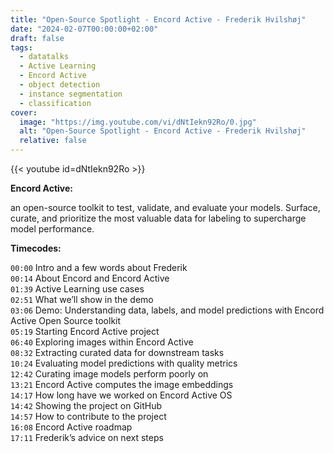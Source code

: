 ```yaml
---
title: "Open-Source Spotlight - Encord Active - Frederik Hvilshøj"
date: "2024-02-07T00:00:00+02:00"
draft: false
tags:
  - datatalks
  - Active Learning
  - Encord Active
  - object detection
  - instance segmentation
  - classification
cover:
  image: "https://img.youtube.com/vi/dNtIekn92Ro/0.jpg"
  alt: "Open-Source Spotlight - Encord Active - Frederik Hvilshøj"
  relative: false
---
```


{{< youtube id=dNtIekn92Ro >}}

**Encord Active:**

an open-source toolkit to test, validate, and evaluate your models. Surface, curate, and prioritize the most valuable data for labeling to supercharge model performance.

**Timecodes:**

`00:00` Intro and a few words about Frederik  
`00:14` About Encord and Encord Active  
`01:39` Active Learning use cases  
`02:51` What we’ll show in the demo  
`03:06` Demo: Understanding data, labels, and model predictions with Encord Active Open Source toolkit  
`05:19` Starting Encord Active project  
`06:40` Exploring images within Encord Active  
`08:32` Extracting curated data for downstream tasks  
`10:24` Evaluating model predictions with quality metrics  
`12:42` Curating image models perform poorly on  
`13:21` Encord Active computes the image embeddings  
`14:17` How long have we worked on Encord Active OS  
`14:42` Showing the project on GitHub  
`14:57` How to contribute to the project  
`16:08` Encord Active roadmap  
`17:11` Frederik’s advice on next steps
